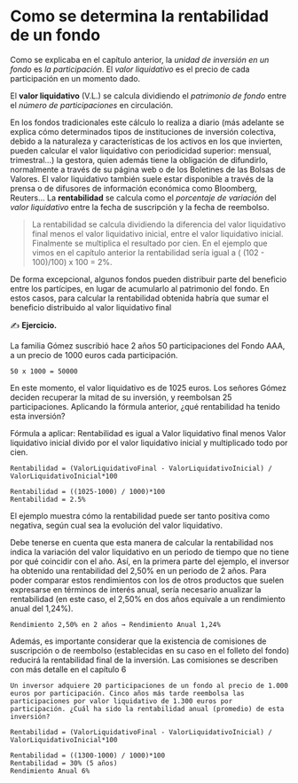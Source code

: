 # Como se determina la rentabilidad de un fondo

Como se explicaba en el capítulo anterior, la _unidad de inversión en un fondo_ es _la participación_. El _valor liquidativo_ es el precio de cada participación en un momento dado.

El **valor liquidativo** (V.L.) se calcula dividiendo el _patrimonio de fondo_ entre el _número de participaciones_ en circulación.

En los fondos tradicionales este cálculo lo realiza a diario (más adelante se explica cómo determinados tipos de instituciones de inversión colectiva, debido a la naturaleza y características de los activos en los que invierten, pueden calcular el valor liquidativo con periodicidad superior: mensual, trimestral...) la gestora, quien además tiene la obligación de difundirlo, normalmente a través de su página web o de los Boletines de las Bolsas de Valores. El valor liquidativo también suele estar disponible a través de la prensa o de difusores de información económica como Bloomberg, Reuters... La **rentabilidad** se calcula como el _porcentaje de variación_ del _valor liquidativo_ entre la fecha de suscripción y la fecha de reembolso.

> La rentabilidad se calcula dividiendo la diferencia del valor liquidativo final menos el valor liquidativo inicial, entre el valor liquidativo inicial. Finalmente se multiplica el resultado por cien.
En el ejemplo que vimos en el capítulo anterior la rentabilidad sería igual a ( (102 - 100)/100) x 100 = 2%.

De forma excepcional, algunos fondos pueden distribuir parte del beneficio entre los partícipes, en lugar de acumularlo al patrimonio del fondo. En estos casos, para calcular la rentabilidad obtenida habría que sumar el beneficio distribuido al valor liquidativo final

✍️ **Ejercicio.** 

La familia Gómez suscribió hace 2 años 50 participaciones del Fondo AAA, a un precio de 1000 euros cada participación. 

```
50 x 1000 = 50000
```

En este momento, el valor liquidativo es de 1025 euros. Los señores Gómez deciden recuperar la mitad de su inversión, y reembolsan 25 participaciones. Aplicando la fórmula anterior, ¿qué rentabilidad ha tenido esta inversión?

Fórmula a aplicar: Rentabilidad es igual a Valor liquidativo final menos Valor liquidativo inicial divido por el valor liquidativo inicial y multiplicado todo por cien.

```
Rentabilidad = (ValorLiquidativoFinal - ValorLiquidativoInicial) / ValorLiquidativoInicial*100

Rentabilidad = ((1025-1000) / 1000)*100
Rentabilidad = 2.5%
```

El ejemplo muestra cómo la rentabilidad puede ser tanto positiva como negativa, según cual sea la evolución del valor liquidativo.

Debe tenerse en cuenta que esta manera de calcular la rentabilidad nos indica la variación del valor liquidativo en un periodo de tiempo que no tiene por qué coincidir con el año. Así, en la primera parte del ejemplo, el inversor ha obtenido una rentabilidad del 2,50% en un periodo de 2 años. Para poder comparar estos rendimientos con los de otros productos que suelen expresarse en términos de interés anual, sería necesario anualizar la rentabilidad (en este caso, el 2,50% en dos años equivale a un rendimiento anual del 1,24%).

```
Rendimiento 2,50% en 2 años → Rendimiento Anual 1,24%
```



Además, es importante considerar que la existencia de comisiones de suscripción o de reembolso (establecidas en su caso en el folleto del fondo) reducirá la rentabilidad final de la inversión. Las comisiones se describen con más detalle en el capítulo 6


```
Un inversor adquiere 20 participaciones de un fondo al precio de 1.000 euros por participación. Cinco años más tarde reembolsa las participaciones por valor liquidativo de 1.300 euros por participación. ¿Cuál ha sido la rentabilidad anual (promedio) de esta inversión?

Rentabilidad = (ValorLiquidativoFinal - ValorLiquidativoInicial) / ValorLiquidativoInicial*100

Rentabilidad = ((1300-1000) / 1000)*100
Rentabilidad = 30% (5 años)
Rendimiento Anual 6%
```
